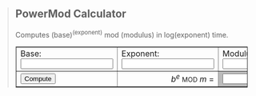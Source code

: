 
<!--function mpmod(base, exponent, modulus) { if ((base < 1) || (exponent < 0) || (modulus < 1)) { return("invalid"); } result = 1; while (exponent > 0) { if ((exponent % 2) == 1) { result = (result \* base) % modulus; } base = (base \* base) % modulus; exponent = Math.floor(exponent / 2); } return (result); } function eulerphi(x) { result = 0; for (i = 1; i < x; i++) { if (isunit(i,x)) { result++; } } return (result); } var doccolor="ff80ff"; function shadetd(alignment) { document.write("<td bgcolor="+doccolor+" align="+alignment+">");} -->

<blockquote>
<h2>PowerMod Calculator</h2>
Computes (base)<sup>(exponent)</sup> mod (modulus)
in log(exponent) time.
<p>

<form name=powermod>
<table border=1>
<tr>
<td>Base: 
<input type=text value="" name=pmbase
onChange="pmout.value='';"></td>
<td>Exponent:
<input type=text value="" name=pmexp
onChange="pmout.value='';"></td>
<td>Modulus:
<input type=text value="" name=pmmod
onChange="pmout.value='';"></td>
</tr>
<tr>
<td>
<input type=button value="Compute"
onClick="pmout.value=mpmod(pmbase.value, pmexp.value, pmmod.value);">
</td>
<td align=right>
<i>b</i><sup><i>e</i></sup> <font size=-1>MOD</font> <i>m</i> =
</td>
<td bgcolor=bbbbbb><input type=text value="" name=pmout
onChange="pmout.value='';">
</td>
</tr>
</table>
</form>
<p>
</blockquote>
<br>
